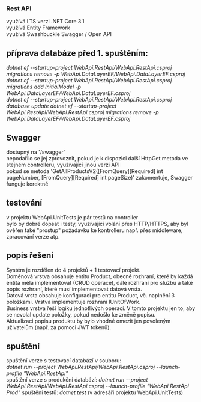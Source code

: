 ### Rest API
využívá LTS verzi .NET Core 3.1  
využívá Entity Framework  
využívá Swashbuckle Swagger / Open API

## příprava databáze před 1. spuštěním:
*dotnet ef --startup-project WebApi.RestApi/WebApi.RestApi.csproj migrations remove -p WebApi.DataLayerEF/WebApi.DataLayerEF.csproj*  
*dotnet ef --startup-project WebApi.RestApi/WebApi.RestApi.csproj migrations add InitialModel -p WebApi.DataLayerEF/WebApi.DataLayerEF.csproj*  
*dotnet ef --startup-project WebApi.RestApi/WebApi.RestApi.csproj database update* 
*dotnet ef --startup-project WebApi.RestApi/WebApi.RestApi.csproj migrations remove -p WebApi.DataLayerEF/WebApi.DataLayerEF.csproj*  

## Swagger
dostupný na '/swagger'  
nepodařilo se jej zprovoznit, pokud je k dispozici další HttpGet metoda ve stejném controlleru, využívající jinou verzi API  
pokud se metoda 'GetAllProductsV2([FromQuery][Required] int pageNumber, [FromQuery][Required] int pageSize)' zakomentuje, Swagger funguje korektně

## testování
v projektu WebApi.UnitTests je pár testů na controller  
bylo by dobré dopsat i testy, využívající volání přes HTTP/HTTPS, aby byl ověřen také "prostup" požadavku ke kontrolleru např. přes middleware, zpracování verze atp.  

## popis řešení
Systém je rozdělen do 4 projektů + 1 testovací projekt.  
Doménová vrstva obsahuje entitu Product, obecné rozhraní, které by každá entita měla implementovat (CRUD operace), dále rozhraní pro službu a také popis rozhraní, které musí implementovat datová vrsta.  
Datová vrsta obsahuje konfiguraci pro entitu Product, vč. naplnění 3 položkami. Vrstva implementuje rozhraní IUnitOfWork.  
Business vrstva řeší logiku jednotlivých operací. V tomto projektu jen to, aby se nevolal update položky, pokud nedošlo ke změně popisu.  
Aktualizaci popisu produktu by bylo vhodné omezit jen povoleným uživatelům (např. za pomoci JWT tokenů).  

## spuštění
spuštění verze s testovací databází v souboru:  
*dotnet run --project WebApi.RestApi/WebApi.RestApi.csproj --launch-profile "WebApi.RestApi"*  
spuštění verze s produkční databází:
*dotnet run --project WebApi.RestApi/WebApi.RestApi.csproj --launch-profile "WebApi.RestApi Prod"*
spuštění testů:
*dotnet test* (v adresáři projektu WebApi.UnitTests)
